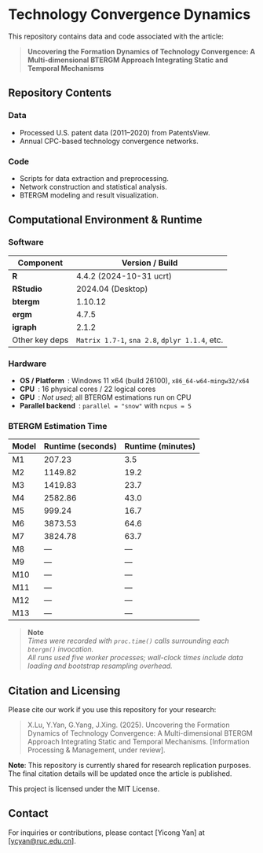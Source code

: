 # Technology Convergence Dynamics
This repository contains data and code associated with the article:
> **Uncovering the Formation Dynamics of Technology Convergence: A Multi-dimensional BTERGM Approach Integrating Static and Temporal Mechanisms**

## Repository Contents
### Data
- Processed U.S. patent data (2011–2020) from PatentsView.
- Annual CPC-based technology convergence networks.
### Code
- Scripts for data extraction and preprocessing.
- Network construction and statistical analysis.
- BTERGM modeling and result visualization.

## Computational Environment & Runtime
### Software
| Component | Version / Build |
|-----------|-----------------|
| **R** | 4.4.2 (2024-10-31 ucrt) |
| **RStudio** | 2024.04 (Desktop) |
| **btergm** | 1.10.12 |
| **ergm** | 4.7.5 |
| **igraph** | 2.1.2 |
| Other key deps | `Matrix 1.7-1`, `sna 2.8`, `dplyr 1.1.4`, etc.|

### Hardware
* **OS / Platform** : Windows 11 x64 (build 26100), `x86_64-w64-mingw32/x64`  
* **CPU** : 16 physical cores / 22 logical cores  
* **GPU** : _Not used_; all BTERGM estimations run on CPU  
* **Parallel backend** : `parallel = "snow"` with `ncpus = 5`

### BTERGM Estimation Time
| Model | Runtime (seconds) | Runtime (minutes) |
|-------|-------------------|-------------------|
| M1 | 207.23 | 3.5 |
| M2 | 1149.82 | 19.2 |
| M3 | 1419.83 | 23.7 |
| M4 | 2582.86 | 43.0 |
| M5 | 999.24 | 16.7 |
| M6 | 3873.53 | 64.6 |
| M7 | 3824.78 | 63.7 |
| M8 | — | — |
| M9 | — | — |
| M10 | — | — |
| M11 | — | — |
| M12 | — | — |
| M13 | — | — |

> **Note**   
> *Times were recorded with `proc.time()` calls surrounding each `btergm()` invocation.  
> All runs used five worker processes; wall-clock times include data loading and bootstrap resampling overhead.*

## Citation and Licensing
Please cite our work if you use this repository for your research:

> X.Lu, Y.Yan, G.Yang, J.Xing. (2025). Uncovering the Formation Dynamics of Technology Convergence: A Multi-dimensional BTERGM Approach Integrating Static and Temporal Mechanisms. [Information Processing & Management, under review].

**Note**: This repository is currently shared for research replication purposes. The final citation details will be updated once the article is published.

This project is licensed under the MIT License.

## Contact
For inquiries or contributions, please contact [Yicong Yan] at [ycyan@ruc.edu.cn].
